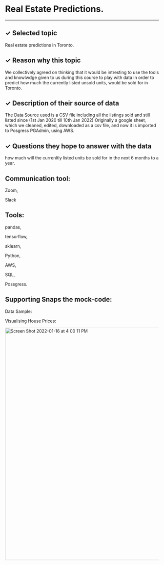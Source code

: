 # Real Estate Predictions.
-----

✓ Selected topic
---
Real estate predictions in Toronto.

✓ Reason why this topic
---
We collectively agreed on thinking that it would be intresting to use the tools and knowlwdge given to us during this course to play with data in order to predict how much the currently listed unsold units, would be sold for in Toronto. 

✓ Description of their source of data
---
The Data Source used is a CSV file including all the listings sold and still listed since (1st Jan 2020 till 10th Jan 2022)
Originally a google sheet, which we cleaned, edited, downloaded as a csv file, and now it is imported to Posgress PGAdmin, using AWS.

✓ Questions they hope to answer with the data
---
how much will the currenltly listed units be sold for in the next 6 months to a year.

Communication tool:
---
Zoom,

Slack

Tools:
---
pandas,

tensorflow, 

sklearn,

Python,

AWS,

SQL,

Possgress.


Supporting Snaps the mock-code:
---
Data Sample:



Visualising House Prices:

<img width="758" alt="Screen Shot 2022-01-16 at 4 00 11 PM" src="https://user-images.githubusercontent.com/89428205/149681899-6b2e0ed6-f18f-4f65-a9d8-a6be4d4901e8.png">
